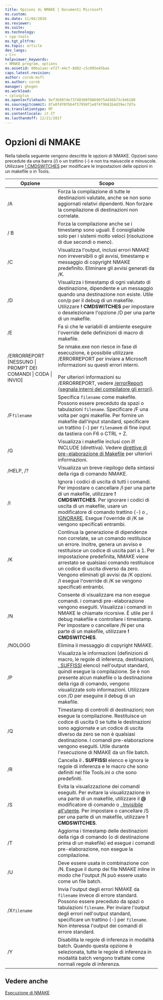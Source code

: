 ```yaml
---
title: Opzioni di NMAKE | Documenti Microsoft
ms.custom: 
ms.date: 11/04/2016
ms.reviewer: 
ms.suite: 
ms.technology:
- cpp-tools
ms.tgt_pltfrm: 
ms.topic: article
dev_langs:
- C++
helpviewer_keywords:
- NMAKE program, options
ms.assetid: 00ba1aec-ef27-44cf-8d82-c5c095e45bae
caps.latest.revision: 
author: corob-msft
ms.author: corob
manager: ghogen
ms.workload:
- cplusplus
ms.openlocfilehash: 8ef3b987de737d8300f88690754456b73c946180
ms.sourcegitcommit: 8fa8fdf0fbb4f57950f1e8f4f9b81b4d39ec7d7a
ms.translationtype: MT
ms.contentlocale: it-IT
ms.lasthandoff: 12/21/2017
---
```

# <a name="nmake-options"></a>Opzioni di NMAKE
Nella tabella seguente vengono descritte le opzioni di NMAKE. Opzioni sono precedute da una barra (/) o un trattino (-) e non tra maiuscole e minuscole. Utilizzare [! CMDSWITCHES](../build/makefile-preprocessing-directives.md) per modificare le impostazioni delle opzioni in un makefile o in Tools.  
  
|Opzione|Scopo|  
|------------|-------------|  
|/A|Forza la compilazione di tutte le destinazioni valutate, anche se non sono aggiornati relativi dipendenti. Non forzare la compilazione di destinazioni non correlate.|  
|/ B|Forza la compilazione anche se i timestamp sono uguali. È consigliabile solo per i sistemi molto veloci (risoluzione di due secondi o meno).|  
|/C|Visualizza l'output, inclusi errori NMAKE non irreversibili o gli avvisi, timestamp e messaggio di copyright NMAKE predefinito. Eliminare gli avvisi generati da /K.|  
|/D|Visualizza i timestamp di ogni valutato di destinazione, dipendente e un messaggio quando una destinazione non esiste. Utile con/p per il debug di un makefile. Utilizzare **! CMDSWITCHES** per impostare o deselezionare l'opzione /D per una parte di un makefile.|  
|/E|Fa sì che le variabili di ambiente eseguire l'override delle definizioni di macro di makefile.|  
|/ERRORREPORT [NESSUNO &#124; PROMPT DEI COMANDI &#124; CODA &#124; INVIO]|Se nmake.exe non riesce in fase di esecuzione, è possibile utilizzare /ERRORREPORT per inviare a Microsoft informazioni su questi errori interni.<br /><br /> Per ulteriori informazioni su /ERRORREPORT, vedere [/errorReport (segnala interni del compilatore gli errori)](../build/reference/errorreport-report-internal-compiler-errors.md).|  
|/F`filename`|Specifica `filename` come makefile. Possono essere preceduto da spazi o tabulazioni `filename`. Specificare /F una volta per ogni makefile. Per fornire un makefile dall'input standard, specificare un trattino (-) per `filename`e di fine input da tastiera con F6 o CTRL + Z.|  
|/G|Visualizza i makefile inclusi con il! INCLUDE (direttiva).  Vedere [direttive di pre-elaborazione di Makefile](../build/makefile-preprocessing-directives.md) per ulteriori informazioni.|  
|/HELP, /?|Visualizza un breve riepilogo della sintassi della riga di comando NMAKE.|  
|/I|Ignora i codici di uscita di tutti i comandi. Per impostare o cancellare /I per una parte di un makefile, utilizzare **! CMDSWITCHES**. Per ignorare i codici di uscita di un makefile, usare un modificatore di comando trattino (-) o [. IGNORARE](../build/dot-directives.md). Esegue l'override di /K se vengono specificati entrambi.|  
|/K|Continua la generazione di dipendenze non correlate, se un comando restituisce un errore. Inoltre, genera un avviso e restituisce un codice di uscita pari a 1. Per impostazione predefinita, NMAKE viene arrestato se qualsiasi comando restituisce un codice di uscita diverso da zero. Vengono eliminati gli avvisi da /K opzioni. /I esegue l'override di /K se vengono specificati entrambi.|  
|/N|Consente di visualizzare ma non esegue comandi. i comandi pre-elaborazione vengono eseguiti. Visualizza i comandi in NMAKE le chiamate ricorsive. È utile per il debug makefile e controllare i timestamp. Per impostare o cancellare /N per una parte di un makefile, utilizzare **! CMDSWITCHES**.|  
|/NOLOGO|Elimina il messaggio di copyright NMAKE.|  
|/P|Visualizza le informazioni (definizioni di macro, le regole di inferenza, destinazioni, [. SUFFISSI](../build/dot-directives.md) elenco) nell'output standard, quindi esegue la compilazione. Se è non presente alcun makefile o la destinazione della riga di comando, vengono visualizzate solo informazioni. Utilizzare con /D per eseguire il debug di un makefile.|  
|/Q|Timestamp di controlli di destinazioni; non esegue la compilazione. Restituisce un codice di uscita 0 se tutte le destinazioni sono aggiornate e un codice di uscita diverso da zero se non è qualsiasi destinazione. I comandi pre-elaborazione vengono eseguiti. Utile durante l'esecuzione di NMAKE da un file batch.|  
|/R|Cancella il **. SUFFISSI** elenco e ignora le regole di inferenza e le macro che sono definiti nel file Tools.ini o che sono predefiniti.|  
|/S|Evita la visualizzazione dei comandi eseguiti. Per evitare la visualizzazione in una parte di un makefile, utilizzare il  **@**  modificatore di comando o [. Invisibile all'utente](../build/dot-directives.md). Per impostare o cancellare /S per una parte di un makefile, utilizzare **! CMDSWITCHES**.|  
|/T|Aggiorna i timestamp delle destinazioni della riga di comando (o di destinazione prima di un makefile) ed esegue i comandi pre-elaborazione, non esegue la compilazione.|  
|/U|Deve essere usata in combinazione con /N. Esegue il dump dei file NMAKE inline in modo che l'output /N può essere usato come un file batch.|  
|/X`filename`|Invia l'output degli errori NMAKE da `filename` invece di errore standard. Possono essere preceduto da spazi o tabulazioni `filename`. Per inviare l'output degli errori nell'output standard, specificare un trattino (-) per `filename`. Non interessa l'output dei comandi di errore standard.|  
|/Y|Disabilita le regole di inferenza in modalità batch. Quando questa opzione è selezionata, tutte le regole di inferenza in modalità batch vengono trattate come normali regole di inferenza.|  
  
## <a name="see-also"></a>Vedere anche  
 [Esecuzione di NMAKE](../build/running-nmake.md)